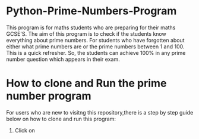 # Python-Prime-Numbers-Program
This program is for maths students who are preparing for their maths GCSE'S.
The aim of this program is to check if the students know everything about prime numbers.
For students who have forgotten about either what  prime numbers are or the prime numbers between 1 and 100. This is a quick refresher.
So, the students can achieve 100% in any prime number question which appears in their exam.
 
 # How to clone and Run the prime number program 
For users who are new to visitng this repository,there is a step by step guide below on how to clone and run this program:
1) Click on 
